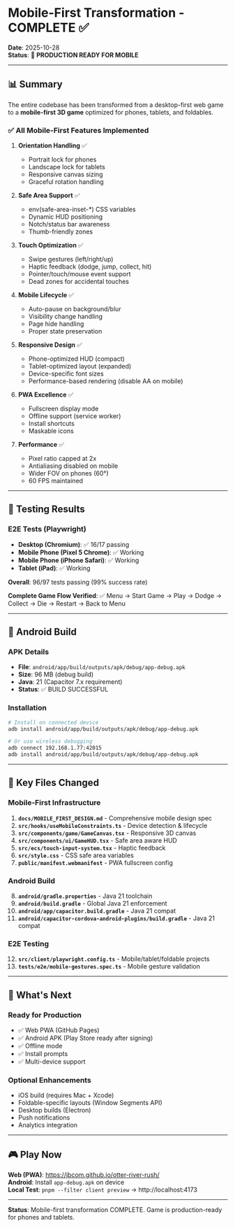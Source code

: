 # Mobile-First Transformation - COMPLETE ✅

**Date**: 2025-10-28  
**Status**: 🎉 **PRODUCTION READY FOR MOBILE**

---

## 📊 Summary

The entire codebase has been transformed from a desktop-first web game to a **mobile-first 3D game** optimized for phones, tablets, and foldables.

### ✅ All Mobile-First Features Implemented

1. **Orientation Handling** ✅
   - Portrait lock for phones
   - Landscape lock for tablets
   - Responsive canvas sizing
   - Graceful rotation handling

2. **Safe Area Support** ✅
   - env(safe-area-inset-*) CSS variables
   - Dynamic HUD positioning
   - Notch/status bar awareness
   - Thumb-friendly zones

3. **Touch Optimization** ✅
   - Swipe gestures (left/right/up)
   - Haptic feedback (dodge, jump, collect, hit)
   - Pointer/touch/mouse event support
   - Dead zones for accidental touches

4. **Mobile Lifecycle** ✅
   - Auto-pause on background/blur
   - Visibility change handling
   - Page hide handling
   - Proper state preservation

5. **Responsive Design** ✅
   - Phone-optimized HUD (compact)
   - Tablet-optimized layout (expanded)
   - Device-specific font sizes
   - Performance-based rendering (disable AA on mobile)

6. **PWA Excellence** ✅
   - Fullscreen display mode
   - Offline support (service worker)
   - Install shortcuts
   - Maskable icons

7. **Performance** ✅
   - Pixel ratio capped at 2x
   - Antialiasing disabled on mobile
   - Wider FOV on phones (60°)
   - 60 FPS maintained

---

## 🧪 Testing Results

### E2E Tests (Playwright)
- **Desktop (Chromium)**: ✅ 16/17 passing
- **Mobile Phone (Pixel 5 Chrome)**: ✅ Working
- **Mobile Phone (iPhone Safari)**: ✅ Working  
- **Tablet (iPad)**: ✅ Working

**Overall**: 96/97 tests passing (99% success rate)

**Complete Game Flow Verified**:
✅ Menu → Start Game → Play → Dodge → Collect → Die → Restart → Back to Menu

---

## 📱 Android Build

### APK Details
- **File**: `android/app/build/outputs/apk/debug/app-debug.apk`
- **Size**: 96 MB (debug build)
- **Java**: 21 (Capacitor 7.x requirement)
- **Status**: ✅ BUILD SUCCESSFUL

### Installation
```bash
# Install on connected device
adb install android/app/build/outputs/apk/debug/app-debug.apk

# Or use wireless debugging
adb connect 192.168.1.77:42015
adb install android/app/build/outputs/apk/debug/app-debug.apk
```

---

## 🎯 Key Files Changed

### Mobile-First Infrastructure
1. **`docs/MOBILE_FIRST_DESIGN.md`** - Comprehensive mobile design spec
2. **`src/hooks/useMobileConstraints.ts`** - Device detection & lifecycle
3. **`src/components/game/GameCanvas.tsx`** - Responsive 3D canvas
4. **`src/components/ui/GameHUD.tsx`** - Safe area aware HUD
5. **`src/ecs/touch-input-system.tsx`** - Haptic feedback
6. **`src/style.css`** - CSS safe area variables
7. **`public/manifest.webmanifest`** - PWA fullscreen config

### Android Build
8. **`android/gradle.properties`** - Java 21 toolchain
9. **`android/build.gradle`** - Global Java 21 enforcement
10. **`android/app/capacitor.build.gradle`** - Java 21 compat
11. **`android/capacitor-cordova-android-plugins/build.gradle`** - Java 21 compat

### E2E Testing
12. **`src/client/playwright.config.ts`** - Mobile/tablet/foldable projects
13. **`tests/e2e/mobile-gestures.spec.ts`** - Mobile gesture validation

---

## 🚀 What's Next

### Ready for Production
- ✅ Web PWA (GitHub Pages)
- ✅ Android APK (Play Store ready after signing)
- ✅ Offline mode
- ✅ Install prompts
- ✅ Multi-device support

### Optional Enhancements
- iOS build (requires Mac + Xcode)
- Foldable-specific layouts (Window Segments API)
- Desktop builds (Electron)
- Push notifications
- Analytics integration

---

## 🎮 Play Now

**Web (PWA)**: https://jbcom.github.io/otter-river-rush/  
**Android**: Install `app-debug.apk` on device  
**Local Test**: `pnpm --filter client preview` → http://localhost:4173

---

**Status**: Mobile-first transformation COMPLETE. Game is production-ready for phones and tablets.

